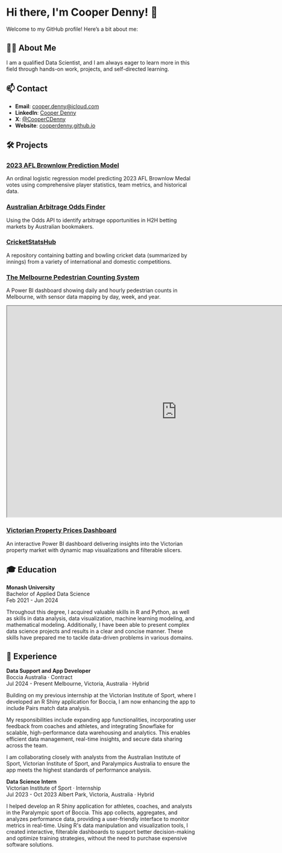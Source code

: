 # Hi there, I'm Cooper Denny! 👋

Welcome to my GitHub profile! Here’s a bit about me:

## 👨‍💻 About Me
I am a qualified Data Scientist, and I am always eager to learn more in this field through hands-on work, projects, and self-directed learning.

## 📫 Contact
- **Email**: [cooper.denny@icloud.com](mailto:cooper.denny@icloud.com)
- **LinkedIn**: [Cooper Denny](https://www.linkedin.com/in/cooper-denny)
- **X**: [@CooperCDenny](https://twitter.com/CooperCDenny)
- **Website**: [cooperdenny.github.io](https://cooperdenny.github.io/)

## 🛠️ Projects
### [2023 AFL Brownlow Prediction Model](https://cooperdenny.github.io/projects/afl-brownlow-predictor.html)
An ordinal logistic regression model predicting 2023 AFL Brownlow Medal votes using comprehensive player statistics, team metrics, and historical data.

### [Australian Arbitrage Odds Finder](https://cooperdenny.github.io/projects/h2h-arbitrage-finder.html)
Using the Odds API to identify arbitrage opportunities in H2H betting markets by Australian bookmakers.

### [CricketStatsHub](https://github.com/CooperDenny/CricketStatsHub)
A repository containing batting and bowling cricket data (summarized by innings) from a variety of international and domestic competitions.

### [The Melbourne Pedestrian Counting System](https://cooperdenny.github.io/projects/melbourne-pedestrian-counting.html)
A Power BI dashboard showing daily and hourly pedestrian counts in Melbourne, with sensor data mapping by day, week, and year.
<iframe width="900" height="560.25" src="https://app.powerbi.com/view?r=eyJrIjoiMTdlMDVjYTItODBmMC00ZWQxLWFhNmItYzQ3NzMxYzlmNzJmIiwidCI6ImI2YTFjNzYxLWMxN2YtNDg5OC04MGM5LTQ4YzNhZDg5MTE0ZSJ9" allowFullScreen="true"></iframe>

### [Victorian Property Prices Dashboard](https://cooperdenny.github.io/projects/victorian-property-prices-dashboard.html)
An interactive Power BI dashboard delivering insights into the Victorian property market with dynamic map visualizations and filterable slicers.

## 🎓 Education
**Monash University**  
Bachelor of Applied Data Science  
Feb 2021 - Jun 2024

Throughout this degree, I acquired valuable skills in R and Python, as well as skills in data analysis, data visualization, machine learning modeling, and mathematical modeling. Additionally, I have been able to present complex data science projects and results in a clear and concise manner. These skills have prepared me to tackle data-driven problems in various domains.

## 💼 Experience
**Data Support and App Developer**  
Boccia Australia · Contract  
Jul 2024 - Present 
Melbourne, Victoria, Australia · Hybrid

Building on my previous internship at the Victorian Institute of Sport, where I developed an R Shiny application for Boccia, I am now enhancing the app to include Pairs match data analysis.

My responsibilities include expanding app functionalities, incorporating user feedback from coaches and athletes, and integrating Snowflake for scalable, high-performance data warehousing and analytics. This enables efficient data management, real-time insights, and secure data sharing across the team.

I am collaborating closely with analysts from the Australian Institute of Sport, Victorian Institute of Sport, and Paralympics Australia to ensure the app meets the highest standards of performance analysis.

**Data Science Intern**  
Victorian Institute of Sport · Internship  
Jul 2023 - Oct 2023 
Albert Park, Victoria, Australia · Hybrid

I helped develop an R Shiny application for athletes, coaches, and analysts in the Paralympic sport of Boccia. This app collects, aggregates, and analyzes performance data, providing a user-friendly interface to monitor metrics in real-time. Using R's data manipulation and visualization tools, I created interactive, filterable dashboards to support better decision-making and optimize training strategies, without the need to purchase expensive software solutions.
